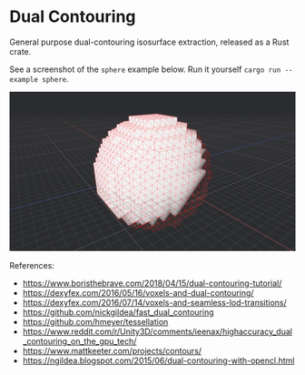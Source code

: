 # Dual Contouring
General purpose dual-contouring isosurface extraction, released as a Rust crate.

See a screenshot of the `sphere` example below. Run it yourself `cargo run --example sphere`.

![sphere example](./docs/screenshots/0.1.1.png)

References:
- https://www.boristhebrave.com/2018/04/15/dual-contouring-tutorial/
- https://dexyfex.com/2016/05/16/voxels-and-dual-contouring/
- https://dexyfex.com/2016/07/14/voxels-and-seamless-lod-transitions/
- https://github.com/nickgildea/fast_dual_contouring
- https://github.com/hmeyer/tessellation
- https://www.reddit.com/r/Unity3D/comments/ieenax/highaccuracy_dual_contouring_on_the_gpu_tech/
- https://www.mattkeeter.com/projects/contours/
- https://ngildea.blogspot.com/2015/06/dual-contouring-with-opencl.html
